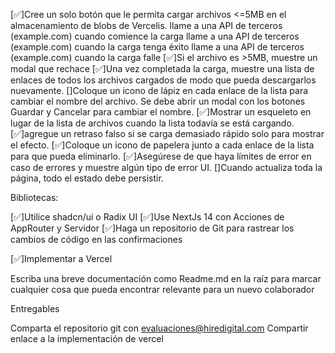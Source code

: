 [✅]Cree un solo botón que le permita cargar archivos <=5MB en el almacenamiento de blobs de Vercelis.
llame a una API de terceros (example.com) cuando comience la carga
llame a una API de terceros (example.com) cuando la carga tenga éxito
llame a una API de terceros (example.com) cuando la carga falle
[✅]Si el archivo es >5MB, muestre un modal que rechace
[✅]Una vez completada la carga, muestre una lista de enlaces de todos los archivos cargados de modo que pueda descargarlos nuevamente.
[]Coloque un icono de lápiz en cada enlace de la lista para cambiar el nombre del archivo. Se debe abrir un modal con los botones Guardar y Cancelar para cambiar el nombre.
[✅]Mostrar un esqueleto en lugar de la lista de archivos cuando la lista todavía se está cargando.
[✅]agregue un retraso falso si se carga demasiado rápido solo para mostrar el efecto.
[✅]Coloque un icono de papelera junto a cada enlace de la lista para que pueda eliminarlo.
[✅]Asegúrese de que haya límites de error en caso de errores y muestre algún tipo de error UI.
[]Cuando actualiza toda la página, todo el estado debe persistir.

Bibliotecas:

[✅]Utilice shadcn/ui o Radix UI
[✅]Use NextJs 14 con Acciones de AppRouter y Servidor
[✅]Haga un repositorio de Git para rastrear los cambios de código en las confirmaciones

[✅]Implementar a Vercel

Escriba una breve documentación como Readme.md en la raíz para marcar cualquier cosa que pueda encontrar relevante para un nuevo colaborador

Entregables

Comparta el repositorio git con evaluaciones@hiredigital.com
Compartir enlace a la implementación de vercel
